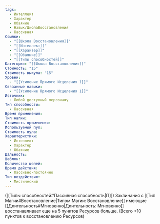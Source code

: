 ```yaml
---
tags:
  - Интеллект
  - Характер
  - Обаяние
  - Навык/ШколаВосстановления
  - Пассивная
Ссылки:
  - "[[Школа Восстановления]]"
  - "[[Интеллект]]"
  - "[[Характер]]"
  - "[[Обаяние]]"
  - "[[Типы способностей]]"
Категория: "[[Школа Восстановления]]"
Стоимость: "15"
Стоимость выкупа: "15"
Уровни:
  - "[[Усиление Прямого Исцеления 1]]"
Связанные навыки:
  - "[[Усиление Прямого Исцеления 1]]"
Источник:
  - Любой доступный персонажу
Тип способности:
  - Пассивная
Время применения: 
Тип магии: 
Стоимость применения: 
Используемый пул: 
Стоимость пула: 
Характеристики:
  - Интеллект
  - Характер
  - Обаяние
Дальность: 
Шаблон: 
Количество целей: 
Время действия:
  - Пассивно-постоянно
Тип воздействия:
  - Мистический
---
```

([[Типы способностей#Пассивная способность|П]]) Заклинания с [[Тип Магии#Восстановление|Типом Магии: Восстановление]] имеющие [[Длительность#Мгновенно|Длительность: Мгновенно]] восстанавливает еще на 5 пунктов Ресурсов больше. (Всего +10 пунктов к восстановлению Ресурсов)

 